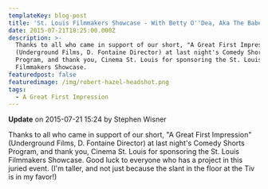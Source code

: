```yaml
---
templateKey: blog-post
title: 'St. Louis Filmmakers Showcase - With Betty O''Dea, Aka The Babe'
date: 2015-07-21T18:25:00.000Z
description: >-
  Thanks to all who came in support of our short, "A Great First Impression"
  (Underground Films, D. Fontaine Director) at last night's Comedy Shorts
  Program, and thank you, Cinema St. Louis for sponsoring the St. Louis
  Filmmakers Showcase.
featuredpost: false
featuredimage: /img/robert-hazel-headshot.png
tags:
  - A Great First Impression
---
```

**Update** on 2015-07-21 15:24 by Stephen Wisner

Thanks to all who came in support of our short, "A Great First Impression" (Underground Films, D. Fontaine Director) at last night's Comedy Shorts Program, and thank you, Cinema St. Louis for sponsoring the St. Louis Filmmakers Showcase. Good luck to everyone who has a project in this juried event. (I'm taller, and not just because the slant in the floor at the Tiv is in my favor!)

